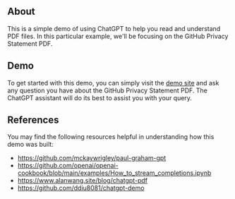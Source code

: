 ## About

This is a simple demo of using ChatGPT to help you read and understand PDF files. In this particular example, we'll be focusing on the GitHub Privacy Statement PDF.

## Demo

To get started with this demo, you can simply visit the [demo site](https://chatgpt-pdf-demo.vercel.app/) and ask any question you have about the GitHub Privacy Statement PDF. The ChatGPT assistant will do its best to assist you with your query.

## References

You may find the following resources helpful in understanding how this demo was built:

- https://github.com/mckaywrigley/paul-graham-gpt
- https://github.com/openai/openai-cookbook/blob/main/examples/How_to_stream_completions.ipynb
- https://www.alanwang.site/blog/chatgpt-pdf
- https://github.com/ddiu8081/chatgpt-demo
